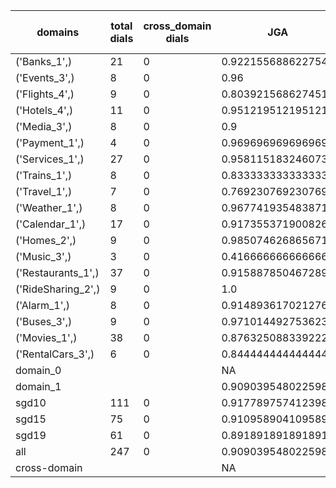 | domains            |   total dials |   cross_domain dials | JGA                | RSA                | TA                 | CDTA   |   total turns |   cross-domain turns |
|--------------------|---------------|----------------------|--------------------|--------------------|--------------------|--------|---------------|----------------------|
| ('Banks_1',)       |            21 |                    0 | 0.9221556886227545 | 0.9384787472035795 | 0.8922155688622755 | NA     |           167 |                    0 |
| ('Events_3',)      |             8 |                    0 | 0.96               | 0.9565217391304348 | 0.94               | NA     |            50 |                    0 |
| ('Flights_4',)     |             9 |                    0 | 0.803921568627451  | 0.9190972222222222 | 0.9019607843137255 | NA     |            51 |                    0 |
| ('Hotels_4',)      |            11 |                    0 | 0.9512195121951219 | 0.9913419913419914 | 0.9878048780487805 | NA     |            82 |                    0 |
| ('Media_3',)       |             8 |                    0 | 0.9                | 0.931159420289855  | 0.9                | NA     |            50 |                    0 |
| ('Payment_1',)     |             4 |                    0 | 0.9696969696969697 | 0.9888888888888889 | 0.8181818181818182 | NA     |            33 |                    0 |
| ('Services_1',)    |            27 |                    0 | 0.9581151832460733 | 0.985185185185185  | 0.9895287958115183 | NA     |           191 |                    0 |
| ('Trains_1',)      |             8 |                    0 | 0.8333333333333334 | 0.9408465608465608 | 0.9583333333333334 | NA     |            48 |                    0 |
| ('Travel_1',)      |             7 |                    0 | 0.7692307692307693 | 0.8287037037037037 | 0.8461538461538461 | NA     |            39 |                    0 |
| ('Weather_1',)     |             8 |                    0 | 0.967741935483871  | 0.9821428571428571 | 0.967741935483871  | NA     |            31 |                    0 |
| ('Calendar_1',)    |            17 |                    0 | 0.9173553719008265 | 0.9722222222222222 | 0.9669421487603306 | NA     |           121 |                    0 |
| ('Homes_2',)       |             9 |                    0 | 0.9850746268656716 | 0.9836065573770492 | 0.9850746268656716 | NA     |            67 |                    0 |
| ('Music_3',)       |             3 |                    0 | 0.4166666666666667 | 0.6199999999999999 | 0.875              | NA     |            24 |                    0 |
| ('Restaurants_1',) |            37 |                    0 | 0.9158878504672897 | 0.9799642857142858 | 0.9470404984423676 | NA     |           321 |                    0 |
| ('RideSharing_2',) |             9 |                    0 | 1.0                | 1.0                | 1.0                | NA     |            51 |                    0 |
| ('Alarm_1',)       |             8 |                    0 | 0.9148936170212766 | 0.9054054054054054 | 0.9148936170212766 | NA     |            47 |                    0 |
| ('Buses_3',)       |             9 |                    0 | 0.9710144927536232 | 0.9927505330490404 | 0.9710144927536232 | NA     |            69 |                    0 |
| ('Movies_1',)      |            38 |                    0 | 0.8763250883392226 | 0.9553908355795149 | 0.9399293286219081 | NA     |           283 |                    0 |
| ('RentalCars_3',)  |             6 |                    0 | 0.8444444444444444 | 0.9388704318936876 | 0.8888888888888888 | NA     |            45 |                    0 |
| domain_0           |               |                      | NA                 | NA                 | NA                 | NA     |             0 |                    0 |
| domain_1           |               |                      | 0.9090395480225989 | 0.9588376120619394 | 0.9423728813559322 | NA     |          1770 |                    0 |
| sgd10              |           111 |                    0 | 0.9177897574123989 | 0.9544351755300657 | 0.9339622641509434 | NA     |           742 |                    0 |
| sgd15              |            75 |                    0 | 0.910958904109589  | 0.9671724533969434 | 0.9571917808219178 | NA     |           584 |                    0 |
| sgd19              |            61 |                    0 | 0.8918918918918919 | 0.955253120665742  | 0.9369369369369369 | NA     |           444 |                    0 |
| all                |           247 |                    0 | 0.9090395480225989 | 0.9588376120619394 | 0.9423728813559322 | NA     |          1770 |                    0 |
| cross-domain       |               |                      | NA                 | NA                 | NA                 | NA     |             0 |                    0 |
